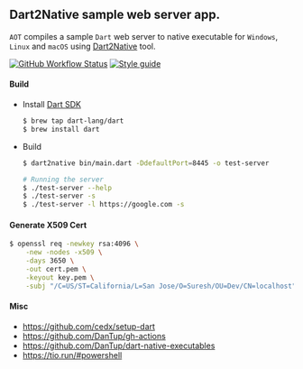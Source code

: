 ## Dart2Native sample web server app.

 `AOT` compiles a sample `Dart` web server to native executable for `Windows`, `Linux` and `macOS` using [Dart2Native][dart2native_url] tool.

[![GitHub Workflow Status][shieldio_img]][gha_url] 
[![Style guide][sty_img]][sty_url]


#### Build

 - Install [Dart SDK](https://dart.dev/get-dart)
   
   ```bash
   $ brew tap dart-lang/dart
   $ brew install dart
   ```
 - Build
 
    ```bash
    $ dart2native bin/main.dart -DdefaultPort=8445 -o test-server 
    
    # Running the server
    $ ./test-server --help 
    $ ./test-server -s
    $ ./test-server -l https://google.com -s
    ```

#### Generate X509 Cert

```bash
$ openssl req -newkey rsa:4096 \
    -new -nodes -x509 \
    -days 3650 \
    -out cert.pem \
    -keyout key.pem \
    -subj "/C=US/ST=California/L=San Jose/O=Suresh/OU=Dev/CN=localhost"
```

#### Misc

 * https://github.com/cedx/setup-dart
 * https://github.com/DanTup/gh-actions
 * https://github.com/DanTup/dart-native-executables
 * https://tio.run/#powershell

[dart2native_url]: https://dart.dev/tools/dart2native

[sty_url]: https://pub.dev/packages/pedantic
[sty_img]: https://img.shields.io/badge/style-pedantic-40c4ff.svg?style=for-the-badge&logo=Dart&logoColor=40c4ff

[gha_url]: https://github.com/sureshg/dart-native-sample/actions
[gha_img]: https://github.com/sureshg/dart-native-sample/workflows/Dart%20Build/badge.svg?branch=master
[shieldio_img]: https://img.shields.io/github/workflow/status/sureshg/dart-native-sample/Dart%20Build?color=green&label=Dart%20Build&logo=Github-Actions&logoColor=green&style=for-the-badge
